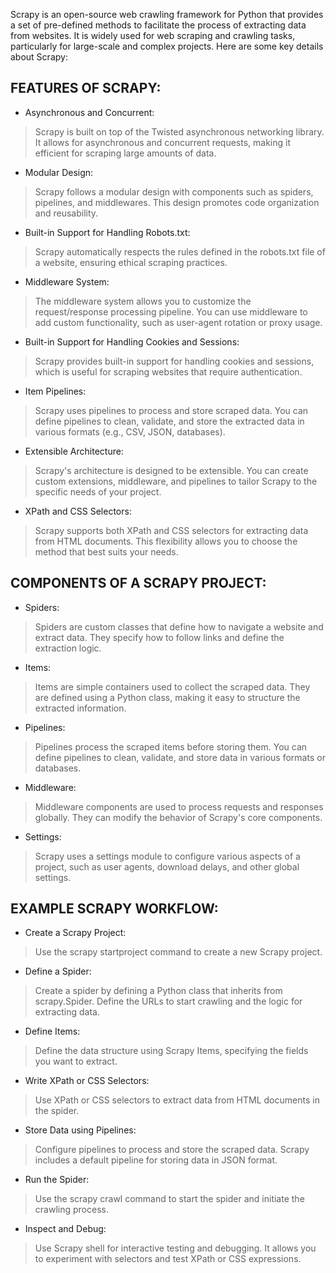 Scrapy is an open-source web crawling framework for Python that provides a set of pre-defined methods to facilitate the process of extracting data from websites. It is widely used for web scraping and crawling tasks, particularly for large-scale and complex projects. Here are some key details about Scrapy:

## FEATURES OF SCRAPY:

* Asynchronous and Concurrent: 
> Scrapy is built on top of the Twisted asynchronous networking library. It allows for asynchronous and concurrent requests, making it efficient for scraping large amounts of data.
* Modular Design: 
> Scrapy follows a modular design with components such as spiders, pipelines, and middlewares. This design promotes code organization and reusability.

* Built-in Support for Handling Robots.txt:
> Scrapy automatically respects the rules defined in the robots.txt file of a website, ensuring ethical scraping practices.

* Middleware System:
> The middleware system allows you to customize the request/response processing pipeline. You can use middleware to add custom functionality, such as user-agent rotation or proxy usage.

* Built-in Support for Handling Cookies and Sessions:
> Scrapy provides built-in support for handling cookies and sessions, which is useful for scraping websites that require authentication.

* Item Pipelines:
> Scrapy uses pipelines to process and store scraped data. You can define pipelines to clean, validate, and store the extracted data in various formats (e.g., CSV, JSON, databases).

* Extensible Architecture:
> Scrapy's architecture is designed to be extensible. You can create custom extensions, middleware, and pipelines to tailor Scrapy to the specific needs of your project.

* XPath and CSS Selectors:
> Scrapy supports both XPath and CSS selectors for extracting data from HTML documents. This flexibility allows you to choose the method that best suits your needs.

## COMPONENTS OF A SCRAPY PROJECT: 

* Spiders:
> Spiders are custom classes that define how to navigate a website and extract data. They specify how to follow links and define the extraction logic.

* Items:
> Items are simple containers used to collect the scraped data. They are defined using a Python class, making it easy to structure the extracted information.

* Pipelines:
> Pipelines process the scraped items before storing them. You can define pipelines to clean, validate, and store data in various formats or databases.

* Middleware:
> Middleware components are used to process requests and responses globally. They can modify the behavior of Scrapy's core components.

* Settings:
> Scrapy uses a settings module to configure various aspects of a project, such as user agents, download delays, and other global settings.

## EXAMPLE SCRAPY WORKFLOW:

* Create a Scrapy Project:
> Use the scrapy startproject command to create a new Scrapy project.

* Define a Spider:
> Create a spider by defining a Python class that inherits from scrapy.Spider. Define the URLs to start crawling and the logic for extracting data.

* Define Items:
> Define the data structure using Scrapy Items, specifying the fields you want to extract.

* Write XPath or CSS Selectors:
> Use XPath or CSS selectors to extract data from HTML documents in the spider.

* Store Data using Pipelines:
> Configure pipelines to process and store the scraped data. Scrapy includes a default pipeline for storing data in JSON format.

* Run the Spider:
> Use the scrapy crawl command to start the spider and initiate the crawling process.

* Inspect and Debug:
> Use Scrapy shell for interactive testing and debugging. It allows you to experiment with selectors and test XPath or CSS expressions.
